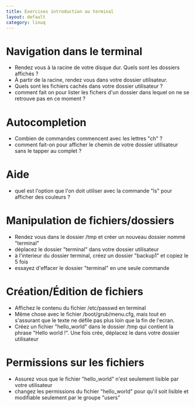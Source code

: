 ```yaml
---
title: Exercises introduction au terminal
layout: default
category: linuq
---
```


Navigation dans le terminal
===========================

 * Rendez vous à la racine de votre disque dur. Quels sont les dossiers affichés ?
 * À partir de la racine, rendez vous dans votre dossier utilisateur.
 * Quels sont les fichiers cachés dans votre dossier utilisateur ?
 * comment fait on pour lister les fichers d'un dossier dans lequel on ne se retrouve pas en ce moment ?

Autocompletion
==============

 * Combien de commandes commencent avec les lettres "ch" ?
 * comment fait-on pour afficher le chemin de votre dossier utilisateur sans le tapper au complet ?

Aide
====

 * quel est l'option que l'on doit utiliser avec la commande "ls" pour afficher des couleurs ?

Manipulation de fichiers/dossiers
=================================

 * Rendez vous dans le dossier /tmp et créer un nouveau dossier nommé "terminal"
 * déplacez le dossier "terminal" dans votre dossier utilisateur
 * à l'interieur du dossier terminal, créez un dossier "backup1" et copiez le 5 fois
 * essayez d'effacer le dossier "terminal" en une seule commande

Création/Édition de fichiers
============================

 * Affichez le contenu du fichier /etc/passwd en terminal
 * Même chose avec le fichier /boot/grub/menu.cfg, mais tout en s'assurant que le texte ne défile pas plus loin que la fin de l'ecran.
 * Créez un fichier "hello_world" dans le dossier /tmp qui contient la phrase "Hello world !". Une fois crée, déplacez le dans votre dossier utilisateur

Permissions sur les fichiers
============================

 * Assurez vous que le fichier "hello_world" n'est seulement lisible par votre utilisateur
 * changez les permissions du fichier "hello_world" pour qu'il soit lisible et modifiable seulement par le groupe "users"

